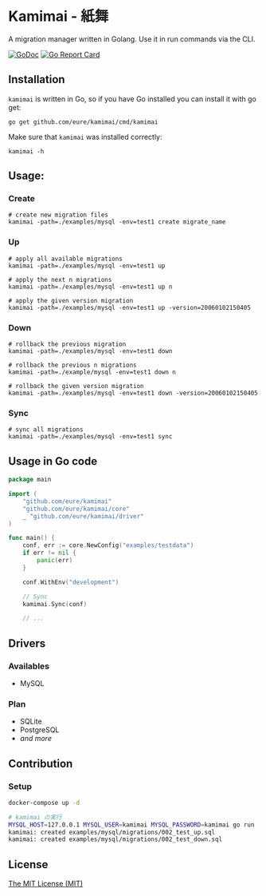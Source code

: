 # Kamimai - 紙舞

A migration manager written in Golang. Use it in run commands via the CLI.

[![GoDoc](https://godoc.org/github.com/eure/kamimai?status.svg)](https://godoc.org/github.com/eure/kamimai)
[![Go Report Card](https://goreportcard.com/badge/github.com/eure/kamimai)](https://goreportcard.com/report/github.com/eure/kamimai)

## Installation

`kamimai` is written in Go, so if you have Go installed you can install it with go get:

```shell
go get github.com/eure/kamimai/cmd/kamimai
```

Make sure that `kamimai` was installed correctly:

```shell
kamimai -h
```

## Usage:

### Create

```shell
# create new migration files
kamimai -path=./examples/mysql -env=test1 create migrate_name
```

### Up

```shell
# apply all available migrations
kamimai -path=./examples/mysql -env=test1 up

# apply the next n migrations
kamimai -path=./examples/mysql -env=test1 up n

# apply the given version migration
kamimai -path=./examples/mysql -env=test1 up -version=20060102150405
```

### Down

```shell
# rollback the previous migration
kamimai -path=./examples/mysql -env=test1 down

# rollback the previous n migrations
kamimai -path=./example/mysql -env=test1 down n

# rollback the given version migration
kamimai -path=./examples/mysql -env=test1 down -version=20060102150405
```

### Sync

```shell
# sync all migrations
kamimai -path=./examples/mysql -env=test1 sync
```

## Usage in Go code

```go
package main

import (
	"github.com/eure/kamimai"
	"github.com/eure/kamimai/core"
	_ "github.com/eure/kamimai/driver"
)

func main() {
	conf, err := core.NewConfig("examples/testdata")
	if err != nil {
		panic(err)
	}

	conf.WithEnv("development")

	// Sync
	kamimai.Sync(conf)

	// ...
```

## Drivers

### Availables

- MySQL

### Plan

- SQLite
- PostgreSQL
- _and more_

## Contribution

### Setup

```sh
docker-compose up -d

# kamimai の実行
MYSQL_HOST=127.0.0.1 MYSQL_USER=kamimai MYSQL_PASSWORD=kamimai go run ./cmd/kamimai --dry-run --env=development --path=./examples/mysql create test1
kamimai: created examples/mysql/migrations/002_test_up.sql
kamimai: created examples/mysql/migrations/002_test_down.sql
```

## License

[The MIT License (MIT)](https://github.com/eure/kamimai/blob/master/LICENSE)
